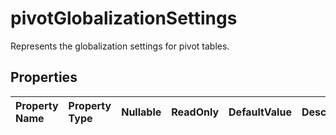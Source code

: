 # **pivotGlobalizationSettings**

Represents the globalization settings for pivot tables.  

## **Properties**

| Property Name | Property Type | Nullable |  ReadOnly | DefaultValue | Description | 
| :- | :- | :- |:- |  :- | :- |

